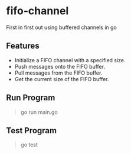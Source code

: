 # fifo-channel
First in first out using buffered channels in go

## Features

- Initialize a FIFO channel with a specified size.
- Push messages onto the FIFO buffer.
- Pull messages from the FIFO buffer.
- Get the current size of the FIFO buffer.

## Run Program

> go run main.go

## Test Program

> go test
